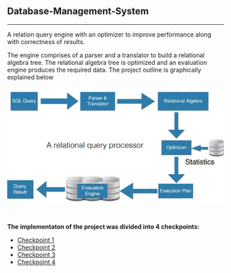 <h2>Database-Management-System</h2>
<hr>

A relation query engine with an optimizer to improve performance along with correctness of results. 

The engine comprises of a parser and a translator to build a relational algebra tree. The relational algebra tree is optimized and an evaluation engine produces the required data. The project outline is graphically explained below

![Alt text](/src/overview.JPG?raw=true "Project Outline")

<br>

<b>The implementaton of the project was divided into 4 checkpoints:</b>
<ul>
  <li><a href="https://odin.cse.buffalo.edu/teaching/cse-562/2018sp/checkpoint1.html">Checkpoint 1</a></li>
  <li><a href="https://odin.cse.buffalo.edu/teaching/cse-562/2018sp/checkpoint2.html">Checkpoint 2</a></li>
  <li><a href="https://odin.cse.buffalo.edu/teaching/cse-562/2018sp/checkpoint3.html">Checkpoint 3</a></li>
  <li><a href="https://odin.cse.buffalo.edu/teaching/cse-562/2018sp/checkpoint4.html">Checkpoint 4</a></li>
</ul>



